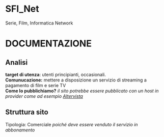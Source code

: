# SFI_Net
Serie, Film, Informatica Network

# DOCUMENTAZIONE

## Analisi
<p> 
  
  <strong>target di utenza</strong>: utenti principianti, occasionali. <br>
<strong>Comunucazione:</strong> mettere a disposizione un servizio di streaming a pagamento di film e serie TV <br>
<strong>Come lo pubblichiamo?</strong> <em>il sito potrebbe essere pubblicato con un host in provider come ad esempio <a href="https://it.altervista.org/">Altervista<a/></em> </p>

## Struttura sito
<p><stong>Tipologia</strong>: Comerciale <em>poiché deve essere venduto il servizio in abbonamento</em></p>
